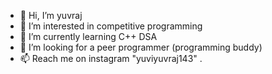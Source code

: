 - 👋 Hi, I’m yuvraj
- 👀 I’m interested in competitive programming
- 🌱 I’m currently learning C++ DSA
- 💞️ I’m looking for a peer programmer (programming buddy) 
- 📫 Reach me on instagram "yuviyuvraj143" . 

<!---
yuviyuvraj143/yuviyuvraj143 is a ✨ special ✨ repository because its `README.md` (this file) appears on your GitHub profile.
You can click the Preview link to take a look at your changes.
--->
